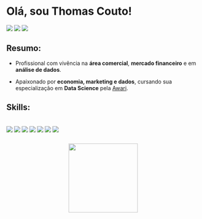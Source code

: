 # Olá, sou Thomas Couto!
<a href="https://www.linkedin.com/in/thomascouto01/" target="_blank"><img src="https://img.shields.io/badge/-LinkedIn-%230077B5?style=for-the-badge&logo=linkedin&logoColor=white" target="_blank"></a> 
<a href = "mailto:thomascouto.finance@gmail.com"><img src="https://img.shields.io/badge/-Gmail-B22222?style=for-the-badge&logo=gmail&logoColor=white" target="_blank"></a>
<a href="https://www.hackerrank.com/thomascouto_fin1" target="_blank"><img src="https://img.shields.io/badge/-Hackerrank-2EC866?style=for-the-badge&logo=HackerRank&logoColor=white" target="_blank"></a> 

## Resumo:
- Profissional com vivência na **área comercial**, **mercado financeiro** e em **análise de dados**.

- Apaixonado por **economia, marketing e dados**, cursando sua especialização em **Data Science** pela [Awari](https://awari.com.br/curso-data-science/).
  
## Skills:
<div style="display: inline_block"><br>
  <img align="center" src="https://img.shields.io/badge/MySQL-005C84?style=for-the-badge&logo=mysql&logoColor=white">
  <img align="center" src="https://img.shields.io/badge/PLSQL-A90533?style=for-the-badge&logo=oracle&logoColor=white">
  <img align="center" src="https://img.shields.io/badge/PostgreSQL-316192?style=for-the-badge&logo=postgresql&logoColor=white">
  <img align="center" src="https://img.shields.io/badge/SQL%20Server-B22222?style=for-the-badge&logo=microsoft%20sql%20server&logoColor=white">
  <img align="center" src="https://img.shields.io/badge/Python-3776AB?style=for-the-badge&logo=python&logoColor=white">
  <img align="center" src="https://img.shields.io/badge/PowerBI-F2C811?style=for-the-badge&logo=Power%20BI&logoColor=white">
  <img align="center" src="https://img.shields.io/badge/Tableau-E97627?style=for-the-badge&logo=Tableau&logoColor=white">
</div>

##

<div align="center">
  <a href="https://github.com/thomasgocouto">
  <img height="180em" src="https://github-readme-stats.vercel.app/api/top-langs/?username=thomasgocouto&layout=compact&theme=dark"/>
</div>



<!---
# Hi, I'm Fagner! :D

[![Github Badge](https://img.shields.io/badge/-Github-000?style=flat-square&logo=Github&logoColor=white&link=https://github.com/fagnerpsantos)](https://github.com/fagnerpsantos)
[![Linkedin Badge](https://img.shields.io/badge/-LinkedIn-blue?style=flat-square&logo=Linkedin&logoColor=white&link=https://www.linkedin.com/in/fagnerpsantos/)](https://www.linkedin.com/in/fagnerpsantos/)
[![Twitter Badge](https://img.shields.io/badge/-Twitter-1ca0f1?style=flat-square&labelColor=1ca0f1&logo=twitter&logoColor=white&link=https://twitter.com/fagnerpsantos)](https://twitter.com/fagnerpsantos)
[![Youtube Badge](https://img.shields.io/badge/-YouTube-ff0000?style=flat-square&labelColor=ff0000&logo=youtube&logoColor=white&link=https://www.youtube.com/user/TreinaWeb)](https://www.youtube.com/user/TreinaWeb)

### About me
I'm a {backend, frontend and mobile} developer and technical instructor at [@treinaweb](https://www.treinaweb.com.br/).

- [Courses](https://www.treinaweb.com.br/cursos-online?q=fagner+pinheiro) 👨🏼‍🏫 - It's are technical courses on many technologies, such as Django, Flask, Python, Kotlin, Flutter, Dart, Git and more
- [Blog](https://www.treinaweb.com.br/blog/author/fagner-pinheiro/) ✍🏼 - I'm write about many things.
- [Website](https://fagnerpsantos.dev/) 💻 - Working on it.
--->
